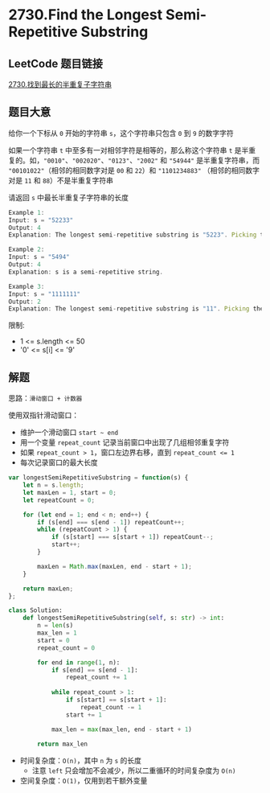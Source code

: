 # 2730.Find the Longest Semi-Repetitive Substring

## LeetCode 题目链接

[2730.找到最长的半重复子字符串](https://leetcode.cn/problems/find-the-longest-semi-repetitive-substring/)

## 题目大意

给你一个下标从 `0` 开始的字符串 `s`，这个字符串只包含 `0` 到 `9` 的数字字符

如果一个字符串 `t` 中至多有一对相邻字符是相等的，那么称这个字符串 `t` 是半重复的。如，`"0010"`、`"002020"`、`"0123"`、`"2002"` 和 `"54944"` 是半重复字符串，而 `"00101022"`（相邻的相同数字对是 `00` 和 `22`）和 `"1101234883"` （相邻的相同数字对是 `11` 和 `88`）不是半重复字符串

请返回 `s` 中最长半重复子字符串的长度

```js
Example 1:
Input: s = "52233"
Output: 4
Explanation: The longest semi-repetitive substring is "5223". Picking the whole string "52233" has two adjacent same digit pairs 22 and 33, but at most one is allowed.

Example 2:
Input: s = "5494"
Output: 4
Explanation: s is a semi-repetitive string.

Example 3:
Input: s = "1111111"
Output: 2
Explanation: The longest semi-repetitive substring is "11". Picking the substring "111" has two adjacent same digit pairs, but at most one is allowed.
```

限制:
- 1 <= s.length <= 50
- '0' <= s[i] <= '9'

## 解题

思路：`滑动窗口 + 计数器`

使用双指针滑动窗口：
- 维护一个滑动窗口 `start ~ end`
- 用一个变量 `repeat_count` 记录当前窗口中出现了几组相邻重复字符
- 如果 `repeat_count > 1`，窗口左边界右移，直到 `repeat_count <= 1`
- 每次记录窗口的最大长度

```js
var longestSemiRepetitiveSubstring = function(s) {
    let n = s.length;
    let maxLen = 1, start = 0;
    let repeatCount = 0;

    for (let end = 1; end < n; end++) {
        if (s[end] === s[end - 1]) repeatCount++;
        while (repeatCount > 1) {
            if (s[start] === s[start + 1]) repeatCount--;
            start++;
        }

        maxLen = Math.max(maxLen, end - start + 1);
    }

    return maxLen;
};
```
```python
class Solution:
    def longestSemiRepetitiveSubstring(self, s: str) -> int:
        n = len(s)
        max_len = 1
        start = 0
        repeat_count = 0

        for end in range(1, n):
            if s[end] == s[end - 1]:
                repeat_count += 1
            
            while repeat_count > 1:
                if s[start] == s[start + 1]:
                    repeat_count -= 1
                start += 1

            max_len = max(max_len, end - start + 1)
        
        return max_len
```

- 时间复杂度：`O(n)`，其中 `n` 为 `s` 的长度
  - 注意 `left` 只会增加不会减少，所以二重循环的时间复杂度为 `O(n)`
- 空间复杂度：`O(1)`，仅用到若干额外变量